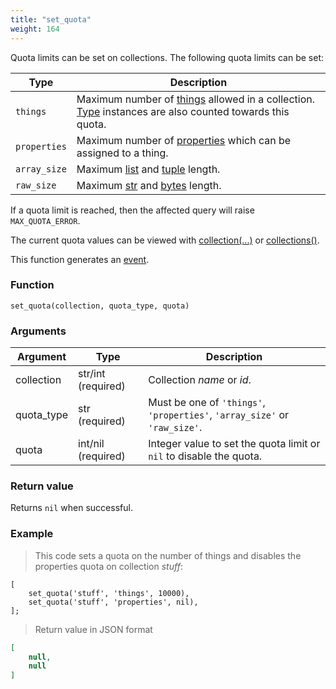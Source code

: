 ```yaml
---
title: "set_quota"
weight: 164
---
```


Quota limits can be set on collections. The following quota limits can be set:

Type | Description
---- | -----------
`things` | Maximum number of [things](../../data-types/thing) allowed in a collection. [Type](../../data-types/type) instances are also counted towards this quota.
`properties` | Maximum number of [properties](../../overview/properties) which can be assigned to a thing.
`array_size` | Maximum [list](../../data-types/list) and [tuple](../../data-types/tuple) length.
`raw_size` | Maximum [str](../../data-types/str) and [bytes](../../data-types/bytes) length.

If a quota limit is reached, then the affected query will raise `MAX_QUOTA_ERROR`.

The current quota values can be viewed with [collection(...)](../../thingsdb-api/collection_info) or [collections()](../../thingsdb-api/collections_info).

This function generates an [event](../../overview/events).

### Function

`set_quota(collection, quota_type, quota)`

### Arguments

Argument | Type | Description
-------- | ---- | -----------
collection | str/int (required) | Collection *name* or *id*.
quota_type | str (required) | Must be one of `'things'`, `'properties'`, `'array_size'` or `'raw_size'`.
quota | int/nil (required) | Integer value to set the quota limit or `nil` to disable the quota.

### Return value

Returns `nil` when successful.

### Example

> This code sets a quota on the number of things and disables the properties quota on collection *stuff*:

```thingsdb,json_response,@t
[
    set_quota('stuff', 'things', 10000),
    set_quota('stuff', 'properties', nil),
];
```

> Return value in JSON format

```json
[
    null,
    null
]
```